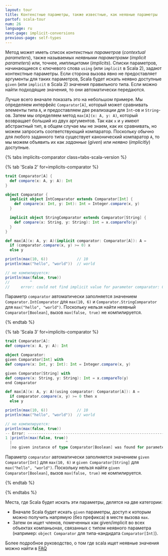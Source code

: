 ```yaml
---
layout: tour
title: Контекстные параметры, также известные, как неявные параметры
partof: scala-tour
num: 26
language: ru
next-page: implicit-conversions
previous-page: self-types
---
```


Метод может иметь список _контекстных параметров_ (_contextual parameters_),
также называемых _неявными параметрами_ (_implicit parameters_) или, точнее, _имплицитами_ (_implicits_).
Списки параметров, начинающиеся с ключевого слова `using` (или `implicit` в Scala 2), задают контекстные параметры.
Если сторона вызова явно не предоставляет аргументы для таких параметров,
Scala будет искать неявно доступные `given` (или `implicit` в Scala 2) значения правильного типа.
Если можно найти подходящие значения, то они автоматически передаются.

Лучше всего вначале показать это на небольшом примере.
Мы определяем интерфейс `Comparator[A]`, который может сравнивать элементы типа `A`,
и предоставляем две реализации для `Int`-ов и `String`-ов.
Затем мы определяем метод `max[A](x: A, y: A)`, который возвращает больший из двух аргументов.
Так как `x` и `y` имеют абстрактный тип, в общем случае мы не знаем, как их сравнивать, но можем запросить соответствующий компаратор.
Поскольку обычно для любого заданного типа существует канонический компаратор `A`,
то мы можем объявить их как _заданные_ (_given_) или _неявно_ (_implicitly_) доступные.

{% tabs implicits-comparator class=tabs-scala-version %}

{% tab 'Scala 2' for=implicits-comparator %}

```scala mdoc
trait Comparator[A] {
  def compare(x: A, y: A): Int
}

object Comparator {
  implicit object IntComparator extends Comparator[Int] {
    def compare(x: Int, y: Int): Int = Integer.compare(x, y)
  }

  implicit object StringComparator extends Comparator[String] {
    def compare(x: String, y: String): Int = x.compareTo(y)
  }
}

def max[A](x: A, y: A)(implicit comparator: Comparator[A]): A =
  if (comparator.compare(x, y) >= 0) x
  else y

println(max(10, 6))             // 10
println(max("hello", "world"))  // world
```

```scala mdoc:fail
// не компилируется:
println(max(false, true))
//         ^
//     error: could not find implicit value for parameter comparator: Comparator[Boolean]
```

Параметр `comparator` автоматически заполняется значением `Comparator.IntComparator` для `max(10, 6)`
и `Comparator.StringComparator` для `max("hello", "world")`.
Поскольку нельзя найти неявный `Comparator[Boolean]`, вызов `max(false, true)` не компилируется.

{% endtab %}

{% tab 'Scala 3' for=implicits-comparator %}

```scala
trait Comparator[A]:
def compare(x: A, y: A): Int

object Comparator:
given Comparator[Int] with
def compare(x: Int, y: Int): Int = Integer.compare(x, y)

given Comparator[String] with
def compare(x: String, y: String): Int = x.compareTo(y)
end Comparator

def max[A](x: A, y: A)(using comparator: Comparator[A]): A =
  if comparator.compare(x, y) >= 0 then x
  else y

println(max(10, 6))             // 10
println(max("hello", "world"))  // world
```

```scala
// не компилируется:
println(max(false, true))
-- Error: ----------------------------------------------------------------------
1 |println(max(false, true))
  |                        ^
  |no given instance of type Comparator[Boolean] was found for parameter comparator of method max
```

Параметр `comparator` автоматически заполняется значением `given Comparator[Int]` для `max(10, 6)`
и `given Comparator[String]` для `max("hello", "world")`.
Поскольку нельзя найти `given Comparator[Boolean]`, вызов `max(false, true)` не компилируется.

{% endtab %}

{% endtabs %}

Места, где Scala будет искать эти параметры, делятся на две категории:

- Вначале Scala будет искать `given` параметры, доступ к которым можно получить напрямую (без префикса) в месте вызова `max`.
- Затем он ищет членов, помеченных как given/implicit во всех объектах компаньонах,
  связанных с типом неявного параметра (например: `object Comparator` для типа-кандидата `Comparator[Int]`).

Более подробное руководство, о том где scala ищет неявные значения можно найти в [FAQ](/tutorials/FAQ/finding-implicits.html)
